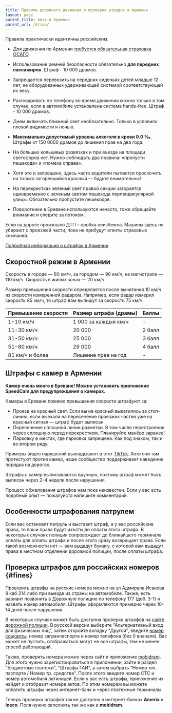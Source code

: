 ```yaml
---
title: Правила дорожного движения и проверка штрафов в Армении
layout: page
parent_title: Авто в Армении
parent_url: /drive/
---
```


Правила практически идентичны российским.

- Для движения по Армении [требуется обязательная страховка ОСАГО](insurance.md).
- Использование ремней безопасности обязательно **для передних пассажиров**. Штраф - 10 000 драмов.
- Запрещается перевозить на передних сиденьях детей младше 12 лет, не оборудованных удерживающей системой соответствующей их весу.
- Разговаривать по телефону во время движения можно только в том случае, если в автомобиле установлена система hands-free. Штраф - 10 000 драмов.
- Днем включать ближний свет необязательно. Только в условиях плохой видимости и ночью.
- **Максимально допустимый уровень алкоголя в крови 0.0 ‰**. Штрафы от 150 0000 драмов до лишения прав на два года.

- На больших кольцевых развязках и при въезде на площади светофоров нет. Нужно соблюдать два правила: «пропусти пешехода» и «помеха справа».
- Хотя это и запрещено, здесь часто водители пытаются проскочить на только загоревшийся красный — будьте внимательны!
- На перекрестках зеленый свет правой секции загорается одновременно с зеленым светом пешехода перпендикулярной улицы. Обязательно пропустите пешеходов.
- Поворотники в Ереване используются нечасто, тоже обращайте внимание и следите за потоком.

Если на дороге произошло ДТП – пробка неизбежна. Машины здесь не убирают с проезжей части, пока не прибудут агенты страховых компаний.

[Подробная информация о штрафах в Армении](fines.md)

## Скоростной режим в Армении

Скорость в городе — 60 км/ч, за городом — 90 км/ч, на магистрали — 110 км/ч. Скорость в жилых зонах — 20 км/ч.

Размер превышения скорости определяется после вычитания 10 км/ч из скорости измеренной радаром. Например, если радар измерил скорость 85 км/ч, то штраф вам выпишут за скорость 75 км/ч.

| Превышение скорости | Размер штрафа (драмы) | Баллы  |
|---------------------|-----------------------|--------|
| 1-10 км/ч           | 1 000 за каждый км/ч  | -      |
| 11-30 км/ч          | 20 000                | 2 балл |
| 31-50 км/ч          | 25 000                | 3 балл |
| 51-80 км/ч          | 29 000                | 4 балл |
| 81 км/ч и более     | Лишение прав на год   | -      |

## Штрафы с камер в Армении

**Камер очень много в Ереване! Можно установить приложение SpeedCam для предупреждения о камерах.**

Камеры в Ереване помимо превышения скорости штрафуют за:

- Проезд на красный свет. Если вы на красный выкатились за стоп-линию, если выехали на пересечение проезжих частей уже на красный сигнал — штраф будет выписан.
- Пересечение сплошной линии разметки. В том числе перестроение через сплошную перед перекрестком. Планируйте манёвр заранее!
- Парковку в местах, где парковка запрещена. Как под знаком, так и во втором ряду.

Примеры видео нарушений выкладывают в этот [TikTok](https://www.tiktok.com/@akteri.boxoqarkum). Хотя они там протестуют против камер, наше сообщество поддерживает наведение порядка на дорогах.

Штрафы с камер выписываются вручную, поэтому штраф может быть выписан через 2-4 недели после нарушения.

Процесс обжалования штрафов нам пока неизвестен. Если у вас есть подобный опыт — пожалуйста напишите комментарий.

## Особенности штрафования патрулем

Если вас остановит патруль и выставит штраф, а у вас российские права, то ваши права будут изъяты до оплаты этого штрафа.
В некоторых случаях полиция сопровождает до ближайшего терминала оплаты для оплаты штрафа и после этого сразу возвращает права.
Если такой возможности нет — вам выдадут бумагу, с которой вам выдадут права в местном отделении дорожной полиции, после оплаты штрафа.

## Проверка штрафов для российских номеров {#fines}

Проверить штрафы на русские номера можно на ул Адмирала Исакова 9 каб 214 либо при выезде из страны на автомобиле.
Также, есть вариант позвонить в Дорожную полицию по телефону 177 (доб. 3-1) и назвать номер автомобиля.
Штрафы оформляются примерно через 10-14 дней после нарушения.

В некоторых случаях может быть доступна проверка штрафов на [сайте дорожной полиции](https://roadpolice.am/ru). В русской
версии выберите "Альтернативный вход для физических лиц", затем откройте вкладку "Другой", введите [номер соцкарты](../documents/social-number.md),
номер загранпаспорта и номер телефона (без 0 вначале). Вас может не пустить, отображаться могут не все штрафы, тем не менее способ работающий.

Также, проверить номера можно через сайт и приложение [mobidram](https://mobidram.mts.am/ru/home). Для этого нужно
зарегистрироваться в приложении, зайти в раздел "Бюджетные платежи", "Штрафы ГАИ", а затем выбрать
"Номер тех. паспорта / Номер тр. средства". После этого введите номер СТС и номер автомобиля латиницей. Если у вас есть штрафы,
приложение их найдет и отобразит номера актов. По этим номерам вы можете оплатить штрафы через интернет-банк и через платежные терминалы.

Теперь проверка штрафов также доступна в интернет-банках **Ameria** и **Ineco**. Поля нужно заполнять так же как в **mobidram**.
